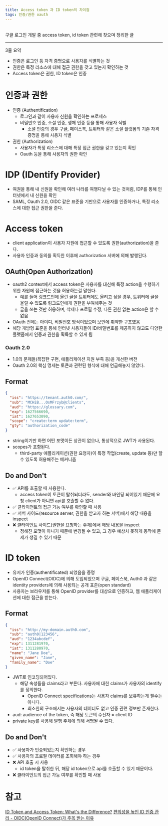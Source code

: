 ```yaml
---
title: Access token 과 ID token의 차이점
tags: 인증/권한 oauth
---
```


<br/>
구글 로그인 개발 중 access token, id token 관련해 찾으며 정리한 글 <br/>
<!--more-->

---

3줄 요약
- 인증은 로그인 등 자격 증명으로 사용자를 식별하는 것
- 권한은 특정 리소스에 대해 접근 권한을 갖고 있는지 확인하는 것
- Access token은 권한, ID token은 인증

# 인증과 권한
- 인증 (Authentification)
  - 로그인과 같이 사용자 신원을 확인하는 프로세스
  - 비밀번호 인증, 소셜 인증, 생체 인증 등을 통해 사용자 식별
    - 소셜 인증의 경우 구글, 페이스북, 트위터와 같은 소셜 플랫폼의 기존 자격 증명을 통해 사용자 식별
- 권한 (Authorization)
  - 사용자가 특정 리소스에 대해 특정 접근 권한을 갖고 있는지 확인
  - Oauth 등을 통해 사용자의 권한 확인

# IDP (IDentify Provider)
- 여권을 통해 내 신원을 확인해 여러 나라를 여행다닐 수 있는 것처럼, IDP를 통해 인터넷에서 내 신원을 확인
- SAML, Oauth 2.0, OIDC 같은 표준을 기반으로 사용자를 인증하거나, 특정 리소스에 대한 접근 권한을 준다.

# Access token
- client application이 사용자 자원에 접근할 수 있도록 권한(authorization)을 준다.
- 사용자 인증과 동의를 획득한 이후에 authorization 서버에 의해 발행된다.

## OAuth(Open Authorization)
- oauth2 context에서 access token은 사용자를 대신해 특정 action을 수행하기 위한 자원에 접근하는 것을 허용하는걸 말한다.
  - 예를 들어 링크드인에 올린 글을 트위터에도 올리고 싶을 경우, 트위터에 글을 올릴 수 있도록 링크드인에게 권한을 부여해주는 것
  - 글을 쓰는 것만 허용하며, 삭제나 프로필 수정, 다른 권한 없는 action은 할 수 없음
- OAuth 전에는 아이디, 비밀번호 방식이었으며 보안에 취약한 구조였음
- 해당 개방형 표준을 통해 인터넷 사용자들이 ID/비밀번호를 제공하지 않고도 다양한 플랫폼에서 인증과 권한을 획득할 수 있게 됨

### Oauth 2.0
- 1.0의 문제들(복잡한 구현, 애플리케이션 지원 부족 등)을 개선한 버전
- Oauth 2.0의 핵심 명세는 토큰과 관련된 형식에 대해 언급해놓지 않았다.

## Format
```json
{
  "iss": "https://tenant.auth0.com/",
  "sub": "MCHiB...OsMFrzyb@clients",
  "aud": "https://glossary.com",
  "exp": 1627566690,
  "iat": 1627653090,
  "scope": "create:term update:term",
  "gty": "authorization_code"
}
```
- string이기만 하면 어떤 포맷이든 상관이 없으나, 통상적으로 JWT가 사용된다.
- scopes가 포함된다.
  - third-party 애플리케이션(권한 요청자)이 특정 작업(create, update 등)만 할 수 있도록 허용해주는 메커니즘

## Do and Don't
- ✅ API를 호출할 때 사용한다.
  -  access token이 토큰이 탈취되더라도, sender와 바인딩 되어있기 때문에 요청 client가 아니면 api를 호출할 수 없다.
- ✅ 클라이언트의 접근 가능 여부를 확인할 때 사용
- ✅ 서버 사이드(resource server, 권한을 받고자 하는 서버)에서 해당 내용을 inspect
- ❌ 클라이언트 사이드(권한을 요청하는 주체)에서 해당 내용을 inspect
  - 정해진 포맷이 아니기 때문에 변경될 수 있고, 그 경우 예상치 못하게 동작에 문제가 생길 수 있기 때문

# ID token
- 유저가 인증(authentificated) 되었음을 증명
- OpenID Connect(OIDC)에 의해 도입되었으며 구글, 페이스북, Auth0 과 같은 identity providers에 의해 사용되는 공개 표준(open standard)
- 사용자는 브라우저를 통해 OpenID provider를 대상으로 인증하고, 웹 애플리케이션에 대한 접근을 받는다.


## Format
```json
{
  "iss": "http://my-domain.auth0.com",
  "sub": "auth0|123456",
  "aud": "1234abcdef",
  "exp": 1311281970,
  "iat": 1311280970,
  "name": "Jane Doe",
  "given_name": "Jane",
  "family_name": "Doe"
}
```
- JWT로 인코딩되어있다.
  - 해당 속성들을 claims라고 부른다. 사용자에 대한 claims가 사용자의 identify를 정의한다.
    - OpenID Connect specifications는 사용자 claims를 보유하는게 필수는 아니다.
    - 최소한의 구조에서는 사용자의 데이터도 없고 인증 관련 정보만 존재한다.
- aud: audience of the token, 즉 해당 토큰의 수신자 = client ID
- private key를 사용해 발행 주체에 의해 서명될 수 있다.

## Do and Don't
- ✅ 사용자가 인증되었는지 확인하는 경우
- ✅ 사용자의 프로필 데이터를 조회해야 하는 경우
- ❌ API 호출 시 사용
  -  id token을 탈취한 뒤, 해당 id token으로 api를 호출할 수 있기 때문이다.
- ❌ 클라이언트의 접근 가능 여부를 확인할 때 사용


# 참고
[ID Token and Access Token: What's the Difference?](https://auth0.com/blog/id-token-access-token-what-is-the-difference/)
[편의성을 높인 ID 인증 관리 - OIDC(OpenID Connect)가 주목 받는 이유](https://www.samsungsds.com/kr/insights/oidc.html)
